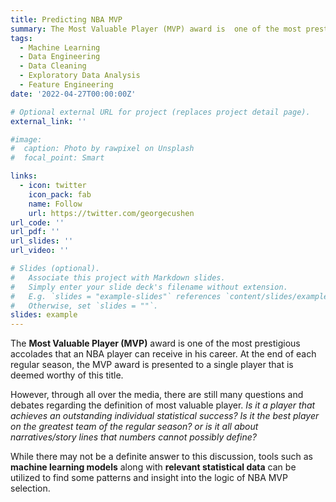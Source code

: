 ```yaml
---
title: Predicting NBA MVP
summary: The Most Valuable Player (MVP) award is  one of the most prestigious accolades that an NBA player can receive in  his career. At the end of each regular season, the MVP  award is presented to a single player that is deemed worthy of this  title.
tags:
  - Machine Learning
  - Data Engineering
  - Data Cleaning
  - Exploratory Data Analysis
  - Feature Engineering
date: '2022-04-27T00:00:00Z'

# Optional external URL for project (replaces project detail page).
external_link: ''

#image:
#  caption: Photo by rawpixel on Unsplash
#  focal_point: Smart

links:
  - icon: twitter
    icon_pack: fab
    name: Follow
    url: https://twitter.com/georgecushen
url_code: ''
url_pdf: ''
url_slides: ''
url_video: ''

# Slides (optional).
#   Associate this project with Markdown slides.
#   Simply enter your slide deck's filename without extension.
#   E.g. `slides = "example-slides"` references `content/slides/example-slides.md`.
#   Otherwise, set `slides = ""`.
slides: example
---
```


The **Most Valuable Player (MVP)** award is  one of the most prestigious accolades that an NBA player can receive in  his career. At the end of each regular season, the MVP  award is presented to a single player that is deemed worthy of this  title.

However, through all over the media, there are still many questions and debates  regarding the definition of most valuable player. *Is it a player that achieves an outstanding individual statistical success? Is  it the best player on the greatest team of the regular season? or is it  all about narratives/story lines that numbers cannot possibly define?*

While there may not be a definite answer to this discussion, tools such as **machine learning models** along with **relevant statistical data** can be utilized to find some patterns and insight into the logic of NBA MVP selection.

